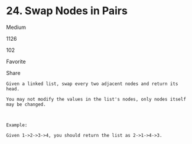 # 24. Swap Nodes in Pairs
Medium

1126

102

Favorite

Share
```
Given a linked list, swap every two adjacent nodes and return its head.

You may not modify the values in the list's nodes, only nodes itself may be changed.

 

Example:

Given 1->2->3->4, you should return the list as 2->1->4->3.
```